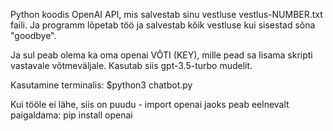 Python koodis OpenAI API, mis salvestab sinu vestluse vestlus-NUMBER.txt faili.
Ja programm lõpetab töö ja salvestab kõik vestluse kui sisestad sõna "goodbye".

Ja sul peab olema ka oma openai VÕTI (KEY), mille pead sa lisama skripti vastavale võtmeväljale.
Kasutab siis gpt-3.5-turbo mudelit.

Kasutamine terminalis:
$python3 chatbot.py


Kui tööle ei lähe, siis on puudu -
import openai jaoks peab eelnevalt paigaldama: 
pip install openai
